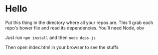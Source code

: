 # Hello

Put this thing in the directory where all your repos are. This'll grab each repo's bower file and read its dependencies. You'll need Node, obv

Just run 
` npm install ` and then 
` node deps.js `

Then open index.html in your browser to see the stuffs